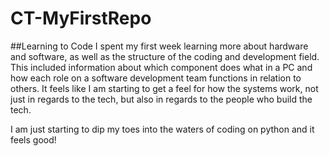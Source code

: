 # CT-MyFirstRepo
##Learning to Code
I spent my first week learning more about hardware and software, as well as the structure of the coding and development field. This included information about which component does what in a PC and how each role on a software development team functions in relation to others. It feels like I am starting to get a feel for how the systems work, not just in regards to the tech, but also in regards to the people who build the tech.

I am just starting to dip my toes into the waters of coding on python and it feels good!
